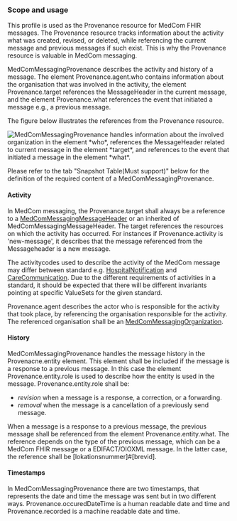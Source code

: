 ### Scope and usage 

This profile is used as the Provenance resource for MedCom FHIR messages. The Provenance resource tracks information about the activity what was created, revised, or deleted, while referencing the current message and previous messages if such exist. This is why the Provenance resource is valuable in MedCom messaging.

MedComMessagingProvenance describes the activity and history of a message. The element Provenance.agent.who contains information about the organisation that was involved in the activity, the element Provenance.target references the MessageHeader in the current message, and the element Provenance.what references the event that initiated a message e.g., a previous message. 

The figure below illustrates the references from the Provenance resource.

<img alt="MedComMessagingProvenance handles information about the involved organization in the element *who*, references the MessageHeader related to current message in the element *target*, and references to the event that initiated a message in the element *what*." src="./MedComMessagingProvenance.png" style="float:none; display:block; margin-left:auto; margin-right:auto;" />
 

Please refer to the tab "Snapshot Table(Must support)" below for the definition of the required content of a MedComMessagingProvenance.

#### Activity

In MedCom messaging, the Provenance.target shall always be a reference to a [MedComMessagingMessageHeader](http://medcomfhir.dk/ig/messaging/StructureDefinition-medcom-messaging-messageHeader.html) or an inherited of MedComMessagingMessageHeader. 
The target references the resources on which the activity has occurred. For instances if Provenance.activity is 'new-message', it describes that the message referenced from the Messageheader is a new message. 

The activitycodes used to describe the activity of the MedCom message may differ between standard e.g. [HospitalNotification](http://medcomfhir.dk/ig/hospitalnotification/) and [CareCommunication](http://medcomfhir.dk/ig/carecommunication/). Due to the different requirements of activities in a standard, it should be expected that there will be different invariants pointing at specific ValueSets for the given standard.

Provenance.agent describes the actor who is responsible for the activity that took place, by referencing the organisation responsible for the activity. The referenced organisation shall be an [MedComMessagingOrganization](http://medcomfhir.dk/ig/messaging/StructureDefinition-medcom-messaging-organization.html).

#### History

MedComMessagingProvenance handles the message history in the Provenacne.entity element. This element shall be included if the message is a response to a previous message. In this case the element Provenance.entity.role is used to describe how the entity is used in the message. Provenance.entity.role shall be: 
* *revision* when a message is a response, a correction, or a forwarding.
* *removal* when the message is a cancellation of a previously send message.

When a message is a response to a previous message, the previous message shall be referenced from the element Provenance.entity.what. The reference depends on the type of the previous message, which can be a MedCom FHIR message or a EDIFACT/OIOXML message. In the latter case, the reference shall be [lokationsnummer]#[brevid].

#### Timestamps

In MedComMessagingProvenance there are two timestamps, that represents the date and time the message was sent but in two different ways. Provenance.occuredDateTime is a human readable date and time and Provenance.recorded is a machine readable date and time. 

